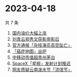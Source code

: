 # 2023-04-18

共 7 条

<!-- BEGIN -->
<!-- 最后更新时间 Tue Apr 18 2023 04:07:35 GMT+0800 (China Standard Time) -->

1. [国内油价大幅上涨](https://www.zhihu.com/search?q=%E5%9B%BD%E5%86%85%E6%B2%B9%E4%BB%B7%E5%A4%A7%E5%B9%85%E4%B8%8A%E6%B6%A8)
1. [刘青云郑秀文获影帝影后](https://www.zhihu.com/search?q=%E5%88%98%E9%9D%92%E4%BA%91%E9%83%91%E7%A7%80%E6%96%87%E8%8E%B7%E5%BD%B1%E5%B8%9D%E5%BD%B1%E5%90%8E)
1. [官方通报「杂技演员高空坠亡」](https://www.zhihu.com/search?q=%E5%AE%98%E6%96%B9%E9%80%9A%E6%8A%A5%E3%80%8C%E6%9D%82%E6%8A%80%E6%BC%94%E5%91%98%E9%AB%98%E7%A9%BA%E5%9D%A0%E4%BA%A1%E3%80%8D)
1. [「癌症地图」出炉](https://www.zhihu.com/search?q=%E3%80%8C%E7%99%8C%E7%97%87%E5%9C%B0%E5%9B%BE%E3%80%8D%E5%87%BA%E7%82%89)
1. [中移动市值超贵州茅台](https://www.zhihu.com/search?q=%E4%B8%AD%E7%A7%BB%E5%8A%A8%E5%B8%82%E5%80%BC%E8%B6%85%E8%B4%B5%E5%B7%9E%E8%8C%85%E5%8F%B0)
1. [SpaceX「星舰」发射计划推迟](https://www.zhihu.com/search?q=SpaceX%E3%80%8C%E6%98%9F%E8%88%B0%E3%80%8D%E5%8F%91%E5%B0%84%E8%AE%A1%E5%88%92%E6%8E%A8%E8%BF%9F)
1. [网友质疑云南泼水节「流氓节」](https://www.zhihu.com/search?q=%E7%BD%91%E5%8F%8B%E8%B4%A8%E7%96%91%E4%BA%91%E5%8D%97%E6%B3%BC%E6%B0%B4%E8%8A%82%E3%80%8C%E6%B5%81%E6%B0%93%E8%8A%82%E3%80%8D)

<!-- END -->
